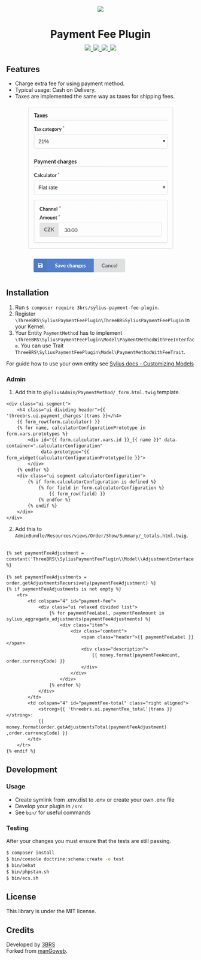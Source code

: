 <p align="center">
    <a href="https://www.3brs.com" target="_blank">
        <img src="https://3brs1.fra1.cdn.digitaloceanspaces.com/3brs/logo/3BRS-logo-sylius-200.png"/>
    </a>
</p>
<h1 align="center">
Payment Fee Plugin
<br />
    <a href="https://packagist.org/packages/3brs/sylius-payment-fee-plugin" title="License" target="_blank">
        <img src="https://img.shields.io/packagist/l/3brs/sylius-payment-fee-plugin.svg" />
    </a>
    <a href="https://packagist.org/packages/3brs/sylius-payment-fee-plugin" title="Version" target="_blank">
        <img src="https://img.shields.io/packagist/v/3brs/sylius-payment-fee-plugin.svg" />
    </a>
    <a href="http://travis-ci.com/3brs/sylius-payment-fee-plugin" title="Build status" target="_blank">
        <img src="https://img.shields.io/travis/3brs/sylius-payment-fee-plugin/master.svg" />
    </a>
    <a href="https://circleci.com/gh/3BRS/sylius-payment-fee-plugin" title="Build status" target="_blank">
        <img src="https://circleci.com/gh/3BRS/sylius-payment-fee-plugin.svg?style=shield" />
    </a>
</h1>

## Features

* Charge extra fee for using payment method.
* Typical usage: Cash on Delivery.
* Taxes are implemented the same way as taxes for shipping fees.

<p align="center">
	<img src="https://raw.githubusercontent.com/3BRS/sylius-payment-fee-plugin/master/doc/admin.png"/>
</p>

## Installation

1. Run `$ composer require 3brs/sylius-payment-fee-plugin`.
2. Register `\ThreeBRS\SyliusPaymentFeePlugin\ThreeBRSSyliusPaymentFeePlugin` in your Kernel.
3. Your Entity `PaymentMethod` has to implement `\ThreeBRS\SyliusPaymentFeePlugin\Model\PaymentMethodWithFeeInterface`. You can use Trait `ThreeBRS\SyliusPaymentFeePlugin\Model\PaymentMethodWithFeeTrait`. 

For guide how to use your own entity see [Sylius docs - Customizing Models](https://docs.sylius.com/en/latest/customization/model.html)

### Admin

1. Add this to `@SyliusAdmin/PaymentMethod/_form.html.twig` template.

```twig
<div class="ui segment">
	<h4 class="ui dividing header">{{ 'threebrs.ui.payment_charges'|trans }}</h4>
	{{ form_row(form.calculator) }}
	{% for name, calculatorConfigurationPrototype in form.vars.prototypes %}
		<div id="{{ form.calculator.vars.id }}_{{ name }}" data-container=".calculatorConfiguration"
			 data-prototype="{{ form_widget(calculatorConfigurationPrototype)|e }}">
		</div>
	{% endfor %}
	<div class="ui segment calculatorConfiguration">
		{% if form.calculatorConfiguration is defined %}
			{% for field in form.calculatorConfiguration %}
				{{ form_row(field) }}
			{% endfor %}
		{% endif %}
	</div>
</div>
```

2. Add this to `AdminBundle/Resources/views/Order/Show/Summary/_totals.html.twig`.

```twig

{% set paymentFeeAdjustment = constant('ThreeBRS\\SyliusPaymentFeePlugin\\Model\\AdjustmentInterface::PAYMENT_ADJUSTMENT') %}

{% set paymentFeeAdjustments = order.getAdjustmentsRecursively(paymentFeeAdjustment) %}
{% if paymentFeeAdjustments is not empty %}
	<tr>
		<td colspan="4" id="payment-fee">
			<div class="ui relaxed divided list">
				{% for paymentFeeLabel, paymentFeeAmount in sylius_aggregate_adjustments(paymentFeeAdjustments) %}
					<div class="item">
						<div class="content">
							<span class="header">{{ paymentFeeLabel }}</span>
							<div class="description">
								{{ money.format(paymentFeeAmount, order.currencyCode) }}
							</div>
						</div>
					</div>
				{% endfor %}
			</div>
		</td>
		<td colspan="4" id="paymentFee-total" class="right aligned">
			<strong>{{ 'threebrs.ui.paymentFee_total'|trans }}</strong>:
			{{ money.format(order.getAdjustmentsTotal(paymentFeeAdjustment) ,order.currencyCode) }}
		</td>
	</tr>
{% endif %}
```

## Development

### Usage

- Create symlink from .env.dist to .env or create your own .env file
- Develop your plugin in `/src`
- See `bin/` for useful commands

### Testing

After your changes you must ensure that the tests are still passing.

```bash
$ composer install
$ bin/console doctrine:schema:create -e test
$ bin/behat
$ bin/phpstan.sh
$ bin/ecs.sh
```

License
-------
This library is under the MIT license.

Credits
-------
Developed by [3BRS](https://3brs.com)<br>
Forked from [manGoweb](https://github.com/mangoweb-sylius/SyliusPaymentFeePlugin).
